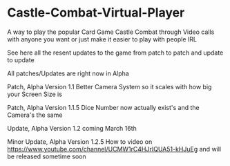 # Castle-Combat-Virtual-Player
A way to play the popular Card Game Castle Combat through Video calls with anyone you want or just make it easier to play with people IRL

See here all the resent updates to the game from patch to patch and update to update 

All patches/Updates are right now in Alpha

Patch, Alpha Version 1.1
Better Camera System so it scales with how big your Screen Size is

Patch,  Alpha Version 1.1.5 
Dice Number now actually exist's and the Camera's the same 

Update, Alpha Version 1.2
coming March 16th

Minor Update,  Alpha Version 1.2.5
How to video on https://www.youtube.com/channel/UCMW1rC4HJrIQUA51-kHJuEg and will be released sometime soon
